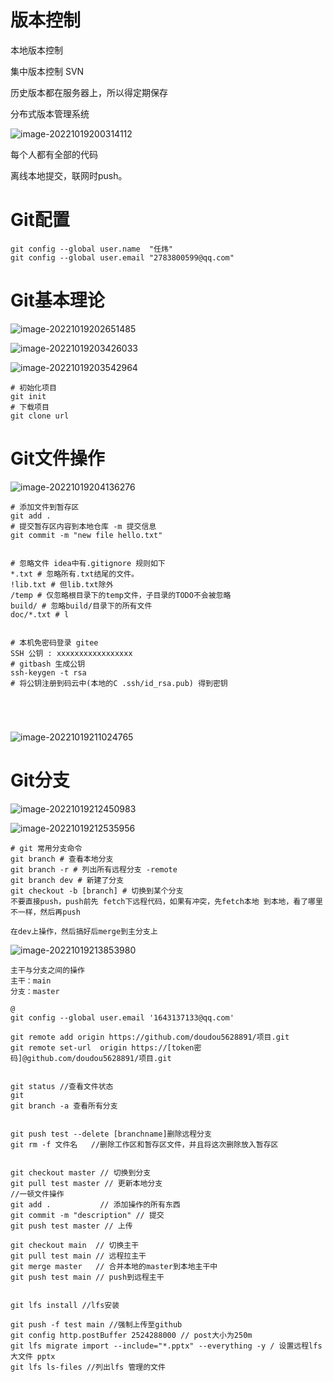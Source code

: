 # 版本控制

本地版本控制

集中版本控制 SVN

历史版本都在服务器上，所以得定期保存

分布式版本管理系统

![image-20221019200314112](git操作.assets/image-20221019200314112.png)

每个人都有全部的代码

离线本地提交，联网时push。

# Git配置

```
git config --global user.name  "任炜"
git config --global user.email "2783800599@qq.com"
```

# Git基本理论

![image-20221019202651485](git操作.assets/image-20221019202651485.png)





![image-20221019203426033](git操作.assets/image-20221019203426033.png)





![image-20221019203542964](git操作.assets/image-20221019203542964.png)



```
# 初始化项目
git init
# 下载项目
git clone url 
```



# Git文件操作

![image-20221019204136276](git操作.assets/image-20221019204136276.png)



``` 
# 添加文件到暂存区
git add . 
# 提交暂存区内容到本地仓库 -m 提交信息
git commit -m "new file hello.txt"


# 忽略文件 idea中有.gitignore 规则如下
*.txt # 忽略所有.txt结尾的文件。
!lib.txt # 但lib.txt除外
/temp # 仅忽略根目录下的temp文件，子目录的TODO不会被忽略
build/ # 忽略build/目录下的所有文件
doc/*.txt # l


# 本机免密码登录 gitee
SSH 公钥 : xxxxxxxxxxxxxxxxx
# gitbash 生成公钥
ssh-keygen -t rsa
# 将公钥注册到码云中(本地的C .ssh/id_rsa.pub) 得到密钥





```

![image-20221019211024765](git操作.assets/image-20221019211024765.png)

# Git分支

![image-20221019212450983](git操作.assets/image-20221019212450983.png)

![image-20221019212535956](git操作.assets/image-20221019212535956.png)



```
# git 常用分支命令
git branch # 查看本地分支
git branch -r # 列出所有远程分支 -remote
git branch dev # 新建了分支
git checkout -b [branch] # 切换到某个分支
不要直接push，push前先 fetch下远程代码，如果有冲突，先fetch本地 到本地，看了哪里不一样，然后再push

在dev上操作，然后搞好后merge到主分支上
```

![image-20221019213853980](git操作.assets/image-20221019213853980.png)

```
主干与分支之间的操作
主干：main
分支：master

@
git config --global user.email '1643137133@qq.com'

git remote add origin https://github.com/doudou5628891/项目.git
git remote set-url  origin https://[token密码]@github.com/doudou5628891/项目.git


git status //查看文件状态
git 
git branch -a 查看所有分支 


git push test --delete [branchname]删除远程分支
git rm -f 文件名   //删除工作区和暂存区文件，并且将这次删除放入暂存区


git checkout master // 切换到分支
git pull test master // 更新本地分支
//一顿文件操作
git add .           // 添加操作的所有东西
git commit -m "description" // 提交
git push test master // 上传

git checkout main  // 切换主干
git pull test main // 远程拉主干
git merge master   // 合并本地的master到本地主干中
git push test main // push到远程主干


```

```
git lfs install //lfs安装

git push -f test main //强制上传至github
git config http.postBuffer 2524288000 // post大小为250m
git lfs migrate import --include="*.pptx" --everything -y / 设置远程lfs大文件 pptx
git lfs ls-files //列出lfs 管理的文件

```

